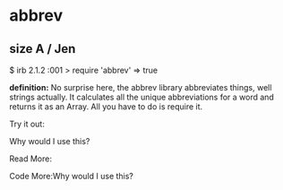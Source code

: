 # abbrev

## size A / Jen

$ irb
2.1.2 :001 > require 'abbrev'
 => true 

**definition:**
No surprise here, the abbrev library abbreviates things, well strings actually. It calculates all the unique abbreviations for a word and returns it as an Array. All you have to do is require it.

Try it out:


Why would I use this?

Read More:

Code More:Why would I use this?
